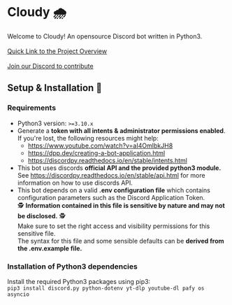 # Cloudy 🌧️
Welcome to Cloudy!
An opensource Discord bot written in Python3.
<br>
<br>[Quick Link to the Project Overview](https://github.com/users/rainman-rainman/projects/1)
<br>
<br>[Join our Discord to contribute](https://discord.gg/Y8wrDHSM)

## Setup & Installation 🚀

### Requirements

- Python3 version: `>=3.10.x` <br>
- Generate a **token with all intents & administrator permissions enabled**.<br>If you're lost, the following resources might help:
    - https://www.youtube.com/watch?v=aI4OmIbkJH8
    - https://dpp.dev/creating-a-bot-application.html
    - https://discordpy.readthedocs.io/en/stable/intents.html <br>
- This bot uses discords **official API and the provided python3 module.**<br>See https://discordpy.readthedocs.io/en/stable/api.html for more information on how to use discords API. <br>
- This bot depends on a valid **.env configuration file** which contains configuration parameters such as the Discord Application Token.
  <br> 🕵️ **Information contained in this file is sensitive by nature and may not be disclosed.** 🕵️
  <br> Make sure to set the right access and visibility permissions for this sensitive file. 
  <br> The syntax for this file and some sensible defaults can be **derived from the .env.example file.**

### Installation of Python3 dependencies

Install the required Python3 packages using pip3:
<br> `pip3 install discord.py python-dotenv yt-dlp youtube-dl pafy os asyncio`
